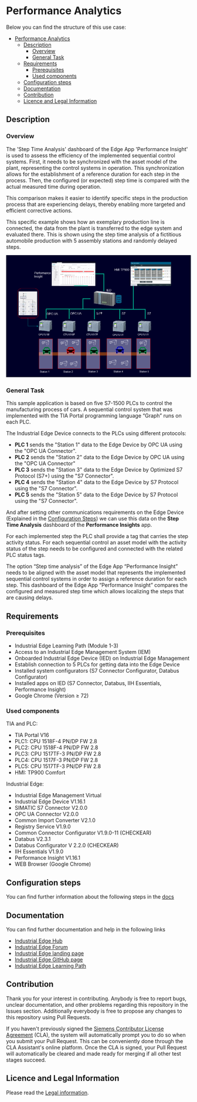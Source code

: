 # Performance Analytics

Below you can find the structure of this use case:

- [Performance Analytics](#performance-analytics)
  - [Description](#description)
    - [Overview](#overview)
    - [General Task](#general-task)
  - [Requirements](#requirements)
    - [Prerequisites](#prerequisites)
    - [Used components](#used-components)
  - [Configuration steps](#configuration-steps)
  - [Documentation](#documentation)
  - [Contribution](#contribution)
  - [Licence and Legal Information](#licence-and-legal-information)

## Description

### Overview
The 'Step Time Analysis' dashboard of the Edge App 'Performance Insight' is used to assess the efficiency of the implemented sequential control systems. First, it needs to be synchronized with the asset model of the plant, representing the control systems in operation. This synchronization allows for the establishment of a reference duration for each step in the process. Then, the configured (or expected) step time is compared with the actual measured time during operation. 

This comparison makes it easier to identify specific steps in the production process that are experiencing delays, thereby enabling more targeted and efficient corrective actions.

This specific example shows how an exemplary production line is connected, the data from the plant is transferred to the edge system and evaluated there. This is shown using the step time analysis of a fictitious automobile production with 5 assembly stations and randomly delayed steps.

![overview](docs/graphics/overview.png)

### General Task

This sample application is based on five S7-1500 PLCs to control the manufacturing process of cars. A sequential control system that was implemented with the TIA Portal programming language “Graph” runs on each PLC. 

The Industrial Edge Device connects to the PLCs using different protocols:

- **PLC 1** sends the "Station 1" data to the Edge Device by OPC UA using the "OPC UA Connector".
- **PLC 2** sends the "Station 2" data to the Edge Device by OPC UA using the "OPC UA Connector"
- **PLC 3** sends the "Station 3" data to the Edge Device by Optimized S7 Protocol (S7+) using the "S7 Connector".
- **PLC 4** sends the "Station 4" data to the Edge Device by S7 Protocol using the "S7 Connector".
- **PLC 5** sends the "Station 5" data to the Edge Device by S7 Protocol using the "S7 Connector".

And after setting other communications requirements on the Edge Device (Explained in the [Configuration Steps](#configuration-steps)) we can use this data on the **Step Time Analysis** dashboard of the **Performance Insights** app.

For each implemented step the PLC shall provide a tag that carries the step activity status. For each sequential control an asset model with the activity status of the step needs to be configured and connected with the related PLC status tags. 

The option “Step time analysis” of the Edge App “Performance Insight” needs to be aligned with the asset model that represents the implemented sequential control systems in order to assign a reference duration for each step. This dashboard of the Edge App “Performance Insight” compares the configured and measured step time which allows localizing the steps that are causing delays.

## Requirements

### Prerequisites
* Industrial Edge Learning Path (Module 1-3)
*	Access to an Industrial Edge Management System (IEM)
*	Onboarded Industrial Edge Device (IED) on Industrial Edge Management
*	Establish connection to 5 PLCs for getting data into the Edge Device
*	Installed system configurators (S7 Connector Configurator, Databus Configurator)
*	Installed apps on IED (S7 Connector, Databus, IIH Essentials, Performance Insight)
*	Google Chrome (Version ≥ 72)

### Used components
TIA and PLC:

*	TIA Portal V16
*	PLC1: CPU 1518F-4 PN/DP FW 2.8
*	PLC2: CPU 1518F-4 PN/DP FW 2.8
*	PLC3: CPU 1517TF-3 PN/DP FW 2.8
*	PLC4: CPU 1517F-3 PN/DP FW 2.8
*	PLC5: CPU 1517TF-3 PN/DP FW 2.8
*	HMI: TP900 Comfort

Industrial Edge:

*	Industrial Edge Management Virtual
*	Industrial Edge Device V1.16.1
*	SIMATIC S7 Connector V2.0.0
* OPC UA Connector V2.0.0
* Common Import Converter V2.1.0
* Registry Service V1.9.0
*	Common Connector Configurator V1.9.0-11 (CHECKEAR)
*	Databus V2.3.1
*	Databus Configurator V 2.2.0 (CHECKEAR)
*	IIH Essentials V1.9.0
*	Performance Insight V1.16.1
*	WEB Browser (Google Chrome)


## Configuration steps

You can find further information about the following steps in the [docs](docs/Installation.md#configuration-steps)

## Documentation

You can find further documentation and help in the following links

* [Industrial Edge Hub](https://iehub.eu1.edge.siemens.cloud/#/documentation)
* [Industrial Edge Forum](https://www.siemens.com/industrial-edge-forum)
* [Industrial Edge landing page](https://new.siemens.com/global/en/products/automation/topic-areas/industrial-edge/simatic-edge.html)
* [Industrial Edge GitHub page](https://github.com/industrial-edge)
* [Industrial Edge Learning Path](https://siemens-learning-simaticedge.sabacloud.com)

## Contribution

Thank you for your interest in contributing. Anybody is free to report bugs, unclear documentation, and other problems regarding this repository in the Issues section.
Additionally everybody is free to propose any changes to this repository using Pull Requests.

If you haven't previously signed the [Siemens Contributor License Agreement](https://cla-assistant.io/industrial-edge/) (CLA), the system will automatically prompt you to do so when you submit your Pull Request. This can be conveniently done through the CLA Assistant's online platform. Once the CLA is signed, your Pull Request will automatically be cleared and made ready for merging if all other test stages succeed.

## Licence and Legal Information

Please read the [Legal information](LICENSE.md).
